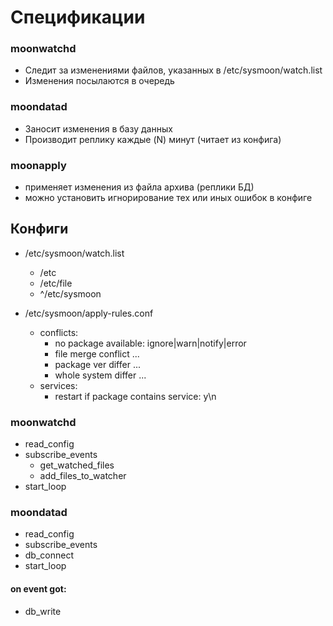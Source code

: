 # Спецификации

### moonwatchd
- Следит за изменениями файлов, указанных в /etc/sysmoon/watch.list
- Изменения посылаются в очередь

### moondatad
- Заносит изменения в базу данных
- Производит реплику каждые (N) минут (читает из конфига)

### moonapply
- применяет изменения из файла архива (реплики БД)
- можно установить игнорирование тех или иных ошибок в конфиге


## Конфиги
- /etc/sysmoon/watch.list
  - /etc
  - /etc/file
  - ^/etc/sysmoon

- /etc/sysmoon/apply-rules.conf
  - conflicts:
	- no package available: ignore|warn|notify|error
	- file merge conflict ...
	- package ver differ ...
	- whole system differ ...
  - services:
	- restart if package contains service: y\n

### moonwatchd
- read_config
- subscribe_events
  - get_watched_files
  - add_files_to_watcher
- start_loop

### moondatad
- read_config
- subscribe_events
- db_connect
- start_loop

#### on event got:
- db_write
